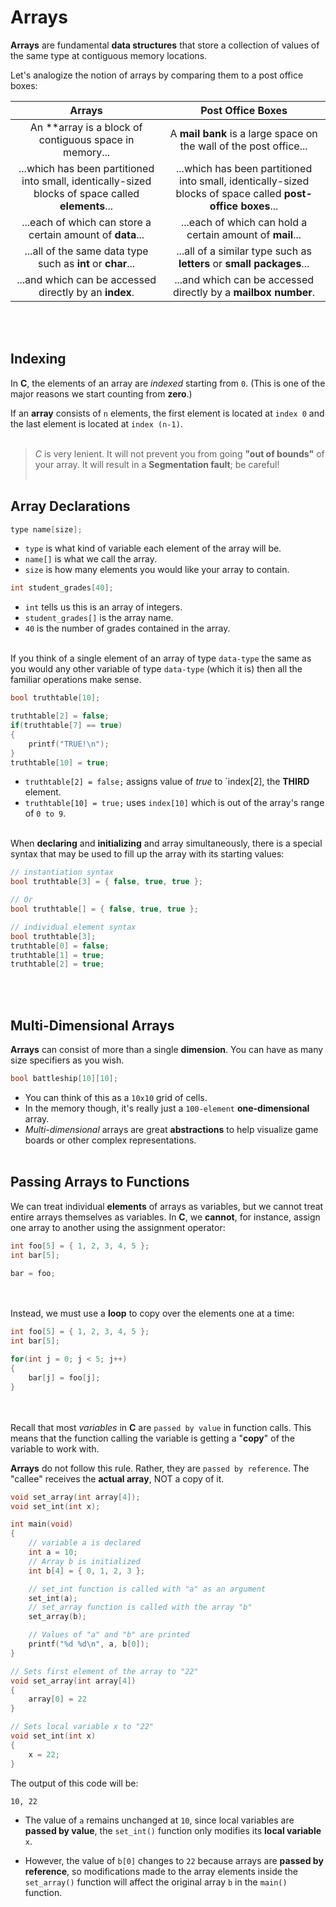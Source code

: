# Arrays
**Arrays** are fundamental **data structures** that store a collection of values of the same type at contiguous memory locations. 

Let's analogize the notion of arrays by comparing them to a post office boxes:

|Arrays|Post Office Boxes|
|:-:|:-:|
|An **array is a block of contiguous space in memory...|A **mail bank** is a large space on the wall of the post office...|
|...which has been partitioned into small, identically-sized blocks of space called **elements**...|...which has been partitioned into small, identically-sized blocks of space called **post-office boxes**...|
|...each of which can store a certain amount of **data**...|...each of which can hold a certain amount of **mail**...|
|...all of the same data type such as **int** or **char**...|...all of a similar type such as **letters** or **small packages**...|
|...and which can be accessed directly by an **index**.|...and which can be accessed directly by a **mailbox number**.
<br><br>

## Indexing
In **C**, the elements of an array are *indexed* starting from `0`. (This is one of the major reasons we start counting from **zero**.)

If an **array** consists of `n` elements, the first element is located at `index 0` and the last element is located at `index (n-1)`.
<br><br>

> *C* is very lenient. It will not prevent you from going **"out of bounds"** of your array. It will result in a **Segmentation fault**; be careful!
<br><br>

## Array Declarations

```c
type name[size];
```
- `type` is what kind of variable each element of the array will be.
- `name[]` is what we call the array.
- `size` is how many elements you would like your array to contain.

```c
int student_grades[40];
```
- `int` tells us this is an array of integers.
- `student_grades[]` is the array name.
- `40` is the number of grades contained in the array.
<br><br>

If you think of a single element of an array of type `data-type` the same as you would any other variable of type `data-type` (which it is) then all the familiar operations make sense.

```c
bool truthtable[10];

truthtable[2] = false;
if(truthtable[7] == true)
{
    printf("TRUE!\n");
}
truthtable[10] = true;
```
- `truthtable[2] = false;` assigns value of *true* to `index[2], the **THIRD** element.
- `truthtable[10] = true;` uses `index[10]` which is out of the array's range of `0 to 9`.
<br><br>

When **declaring** and **initializing** and array simultaneously, there is a special syntax that may be used to fill up the array with its starting values:

```c
// instantiation syntax
bool truthtable[3] = { false, true, true };

// Or
bool truthtable[] = { false, true, true };
```
```c
// individual element syntax
bool truthtable[3];
truthtable[0] = false;
truthtable[1] = true;
truthtable[2] = true;
```
<br><br>
## Multi-Dimensional Arrays
**Arrays** can consist of more than a single **dimension**. You can have as many size specifiers as you wish.

```c
bool battleship[10][10];
```
- You can think of this as a `10x10` grid of cells.
- In the memory though, it's really just a `100-element` **one-dimensional** array.
- *Multi-dimensional* arrays are great **abstractions** to help visualize game boards or other complex representations.
<br><br>

## Passing Arrays to Functions
We can treat individual **elements** of arrays as variables, but we cannot treat entire arrays themselves as variables. In **C**, we **cannot**, for instance, assign one array to another using the assignment operator:

```c
int foo[5] = { 1, 2, 3, 4, 5 };
int bar[5];

bar = foo;
```
<br><br>
Instead, we must use a **loop** to copy over the elements one at a time:

```c
int foo[5] = { 1, 2, 3, 4, 5 };
int bar[5];

for(int j = 0; j < 5; j++)
{
    bar[j] = foo[j];
}
```
<br><br>
Recall that most *variables* in **C** are `passed by value` in function calls. This means that the function calling the variable is getting a "**copy**" of the variable to work with.

**Arrays** do not follow this rule. Rather, they are `passed by reference`. The "callee" receives the **actual array**, NOT a copy of it.

```c
void set_array(int array[4]);
void set_int(int x);

int main(void)
{
    // variable a is declared
    int a = 10;
    // Array b is initialized
    int b[4] = { 0, 1, 2, 3 };

    // set_int function is called with "a" as an argument
    set_int(a);
    // set_array function is called with the array "b"
    set_array(b);

    // Values of "a" and "b" are printed
    printf("%d %d\n", a, b[0]);
}

// Sets first element of the array to "22"
void set_array(int array[4])
{
    array[0] = 22
}

// Sets local variable x to "22"
void set_int(int x)
{
    x = 22;
}
```
The output of this code will be:
```
10, 22
```
- The value of `a` remains unchanged at `10`, since local variables are **passed by value**, the `set_int()` function only modifies its **local variable** `x`.

- However, the value of `b[0]` changes to `22` because arrays are **passed by reference**, so modifications made to the array elements inside the `set_array()` function will affect the original array `b` in the `main()` function.